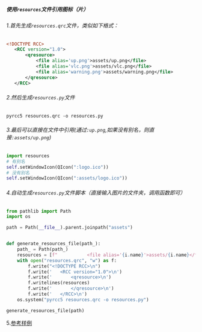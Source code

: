 ##### 使用`resources`文件引用图标（片）

###### 1.首先生成`resources.qrc`文件，类似如下格式：
```xml
<!DOCTYPE RCC>
   <RCC version="1.0">
       <qresource>
           <file alias='up.png'>assets/up.png</file>
           <file alias='vlc.png'>assets/vlc.png</file>
           <file alias='warning.png'>assets/warning.png</file>
       </qresource>
   </RCC>
```
###### 2.然后生成`resources.py`文件
`pyrcc5 resources.qrc -o resources.py`
###### 3.最后可以直接在文件中引用(通过`:up.png`,如果没有别名，则直接`:assets/up.png`)
```python
import resources
# 有别名
self.setWindowIcon(QIcon(":logo.ico"))
# 没有别名
self.setWindowIcon(QIcon(":assets/logo.ico"))
```
###### 4.自动生成`resources.py`文件脚本（直接输入图片的文件夹，调用函数即可）
```python
from pathlib import Path
import os

path = Path(__file__).parent.joinpath("assets")


def generate_resources_file(path_):
    path_ = Path(path_)
    resources = [f"           <file alias='{i.name}'>assets/{i.name}</file>\n" for i in path_.iterdir()]
    with open("resources.qrc", "w") as f:
        f.write("<!DOCTYPE RCC>\n")
        f.write('   <RCC version="1.0">\n')
        f.write('       <qresource>\n')
        f.writelines(resources)
        f.write('       </qresource>\n')
        f.write('   </RCC>\n')
    os.system("pyrcc5 resources.qrc -o resources.py")

generate_resources_file(path)
```
5.[参考样例](../example/resources)
